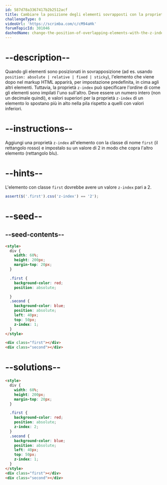 ```yaml
---
id: 587d78a3367417b2b2512acf
title: Cambiare la posizione degli elementi sovrapposti con la proprietà z-index
challengeType: 0
videoUrl: 'https://scrimba.com/c/cM94aHk'
forumTopicId: 301046
dashedName: change-the-position-of-overlapping-elements-with-the-z-index-property
---
```


# --description--

Quando gli elementi sono posizionati in sovrapposizione (ad es. usando `position: absolute | relative | fixed | sticky`), l'elemento che viene dopo nel markup HTML apparirà, per impostazione predefinita, in cima agli altri elementi. Tuttavia, la proprietà `z-index` può specificare l'ordine di come gli elementi sono impilati l'uno sull'altro. Deve essere un numero intero (non un decimale quindi), e valori superiori per la proprietà `z-index` di un elemento lo spostano più in alto nella pila rispetto a quelli con valori inferiori.

# --instructions--

Aggiungi una proprietà `z-index` all'elemento con la classe di nome `first` (il rettangolo rosso) e impostalo su un valore di 2 in modo che copra l'altro elemento (rettangolo blu).

# --hints--

L'elemento con classe `first` dovrebbe avere un valore `z-index` pari a 2.

```js
assert($('.first').css('z-index') == '2');
```

# --seed--

## --seed-contents--

```html
<style>
  div {
    width: 60%;
    height: 200px;
    margin-top: 20px;
  }

  .first {
    background-color: red;
    position: absolute;

  }
  .second {
    background-color: blue;
    position: absolute;
    left: 40px;
    top: 50px;
    z-index: 1;
  }
</style>

<div class="first"></div>
<div class="second"></div>
```

# --solutions--

```html
<style>
  div {
    width: 60%;
    height: 200px;
    margin-top: 20px;
  }

  .first {
    background-color: red;
    position: absolute;
    z-index: 2;
  }
  .second {
    background-color: blue;
    position: absolute;
    left: 40px;
    top: 50px;
    z-index: 1;
  }
</style>
<div class="first"></div>
<div class="second"></div>
```
